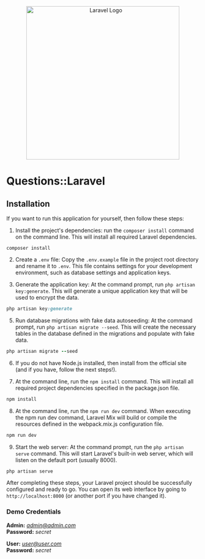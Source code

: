 <p align="center"><a href="https://laravel.com" target="_blank"><img src="https://raw.githubusercontent.com/laravel/art/master/logo-lockup/5%20SVG/2%20CMYK/1%20Full%20Color/laravel-logolockup-cmyk-red.svg" width="400" alt="Laravel Logo"></a></p>


# Questions::Laravel


## Installation

If you want to run this application for yourself, then follow these steps:

1. Install the project's dependencies: run the `composer install` command on the command line. This will install all required Laravel dependencies.

```
composer install
```


2. Create a `.env` file: Copy the `.env.example` file in the project root directory and rename it to `.env`. This file contains settings for your development environment, such as database settings and application keys.



3. Generate the application key: At the command prompt, run `php artisan key:generate`. This will generate a unique application key that will be used to encrypt the data.



```ruby
php artisan key:generate
```

5. Run database migrations with fake data autoseeding: At the command prompt, run `php artisan migrate --seed`. This will create the necessary tables in the database defined in the migrations and populate with fake data.


```ruby
php artisan migrate --seed
```

6. If you do not have Node.js installed, then install from the official site (and if you have, follow the next steps!).


7. At the command line, run the `npm install` command. This will install all required project dependencies specified in the package.json file.


```ruby
npm install
```


8. At the command line, run the `npm run dev` command. When executing the npm run dev command, Laravel Mix will build or compile the resources defined in the webpack.mix.js configuration file.

```ruby
npm run dev
```


9. Start the web server: At the command prompt, run the `php artisan serve` command. This will start Laravel's built-in web server, which will listen on the default port (usually 8000).

```ruby
php artisan serve
```

After completing these steps, your Laravel project should be successfully configured and ready to go. You can open its web interface by going to `http://localhost:8000` (or another port if you have changed it).


### Demo Credentials

**Admin:**  *admin@admin.com*  
**Password:** *secret*

**User:** *user@user.com*  
**Password:** *secret*

